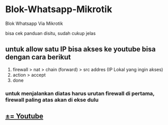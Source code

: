 # Blok-Whatsapp-Mikrotik
Blok Whatsapp Via Mikrotik

bisa cek panduan disitu, sudah cukup jelas
 ## untuk allow satu IP bisa akses ke youtube bisa dengan cara berikut
 1. firewall > nat > chain (forward) > src addres (IP Lokal yang ingin akses)
 2. action > accept
 3. done

### untuk menjalankan diatas harus urutan firewall di pertama, firewall paling atas akan di ekse dulu
## [±= Youtube](https://github.com/PuguhDy/Blok-Youtube-Mikrotik/blob/main/README.md)
